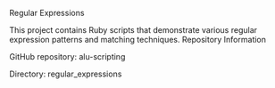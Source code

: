 Regular Expressions

This project contains Ruby scripts that demonstrate various regular expression patterns and matching techniques.
Repository Information

GitHub repository: alu-scripting

Directory: regular_expressions
